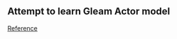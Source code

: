 ## Attempt to learn Gleam Actor model

[Reference](https://github.com/bcpeinhardt/learn_otp_with_gleam/tree/main)

